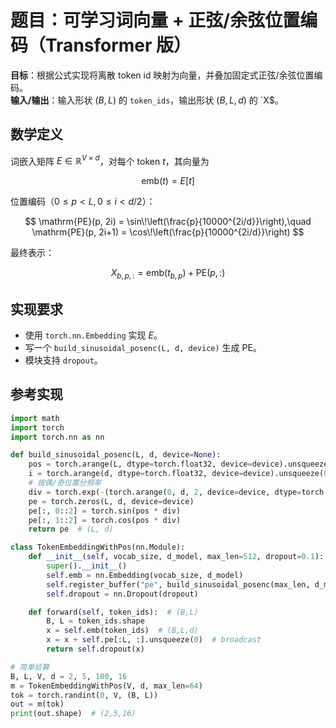 # 题目：可学习词向量 + 正弦/余弦位置编码（Transformer 版）

**目标**：根据公式实现将离散 token id 映射为向量，并叠加固定式正弦/余弦位置编码。  
**输入/输出**：输入形状 $(B, L)$ 的 `token_ids`，输出形状 $(B, L, d)$ 的 `X$。

## 数学定义

词嵌入矩阵 $E \in \mathbb{R}^{V \times d}$，对每个 token $t$，其向量为

$$
\mathrm{emb}(t) = E[t]
$$

位置编码（$0 \le p < L,\, 0 \le i < d/2$）：

$$
\mathrm{PE}(p, 2i) = \sin\!\left(\frac{p}{10000^{2i/d}}\right),\quad
\mathrm{PE}(p, 2i+1) = \cos\!\left(\frac{p}{10000^{2i/d}}\right)
$$

最终表示：

$$
X_{b,p,:} = \mathrm{emb}(t_{b,p}) + \mathrm{PE}(p,:)
$$

## 实现要求

- 使用 `torch.nn.Embedding` 实现 $E$。
- 写一个 `build_sinusoidal_posenc(L, d, device)` 生成 $\mathrm{PE}$。
- 模块支持 `dropout`。

## 参考实现

```python
import math
import torch
import torch.nn as nn

def build_sinusoidal_posenc(L, d, device=None):
    pos = torch.arange(L, dtype=torch.float32, device=device).unsqueeze(1)  # (L,1)
    i = torch.arange(d, dtype=torch.float32, device=device).unsqueeze(0)    # (1,d)
    # 按偶/奇位置分频率
    div = torch.exp(-(torch.arange(0, d, 2, device=device, dtype=torch.float32) * (math.log(10000.0) / d)))
    pe = torch.zeros(L, d, device=device)
    pe[:, 0::2] = torch.sin(pos * div)
    pe[:, 1::2] = torch.cos(pos * div)
    return pe  # (L, d)

class TokenEmbeddingWithPos(nn.Module):
    def __init__(self, vocab_size, d_model, max_len=512, dropout=0.1):
        super().__init__()
        self.emb = nn.Embedding(vocab_size, d_model)
        self.register_buffer("pe", build_sinusoidal_posenc(max_len, d_model))
        self.dropout = nn.Dropout(dropout)

    def forward(self, token_ids):  # (B,L)
        B, L = token_ids.shape
        x = self.emb(token_ids)  # (B,L,d)
        x = x + self.pe[:L, :].unsqueeze(0)  # broadcast
        return self.dropout(x)

# 简单验算
B, L, V, d = 2, 5, 100, 16
m = TokenEmbeddingWithPos(V, d, max_len=64)
tok = torch.randint(0, V, (B, L))
out = m(tok)
print(out.shape)  # (2,5,16)
```

